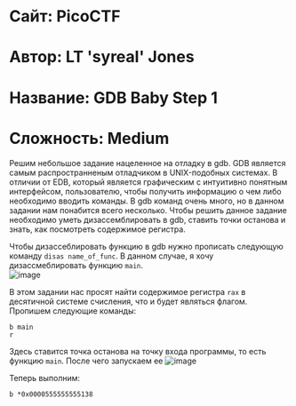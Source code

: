 
# Сайт: PicoCTF
# Автор: LT 'syreal' Jones
# Название: GDB Baby Step 1
# Сложность: Medium


Решим небольшое задание нацеленное на отладку в gdb. GDB является самым распространненым отладчиком в UNIX-подобных системах. В отличии от EDB, который 
является графическим с интуитивно понятным интерфейсом, пользователю, чтобы получить информацию о чем либо необходимо вводить команды. В gdb команд очень много, но в данном задании нам понабится всего несколько. Чтобы решить данное задание необходимо уметь дизассемблировать в gdb, ставить точки останова и знать, как посмотреть содержимое регистра.

Чтобы дизассеблировать функцию в gdb нужно прописать следующую команду `disas name_of_func`. В данном случае, я хочу дизассмеблировать функцию `main`. <br />
![image](https://github.com/user-attachments/assets/dab629a9-3ba6-4558-adfa-a93cfc8af514)

В этом задании нас просят найти содержимое регистра `rax` в десятичной системе счисления, что и будет являться флагом.
Пропишем следующие команды: 
```gdb
b main
r
```
Здесь ставится точка останова на точку входа программы, то есть функцию `main`. После чего запускаем ее
![image](https://github.com/user-attachments/assets/e649ffc6-86a4-46c5-98e8-068613432d8c)

Теперь выполним: 
```gdb
b *0x0000555555555138
```


